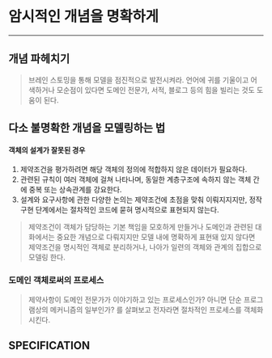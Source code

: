 # 암시적인 개념을 명확하게 

---

## 개념 파헤치기

> 브레인 스토밍을 통해 모델을 점진적으로 발전시켜라. 
> 언어에 귀를 기울이고 어색하거나 모순점이 있다면 도메인 전문가, 서적, 블로그 등의 힘을 빌리는 것도 도움이 된다.

## 다소 불명확한 개념을 모델링하는 법

#### 객체의 설계가 잘못된 경우

1. 제약조건을 평가하려면 해당 객체의 정의에 적합하지 않은 데이터가 필요하다.
2. 관련된 규칙이 여러 객체에 걸쳐 나타나며, 동일한 계층구조에 속하지 않는 객체 간에 중복 또는 상속관계를 강요한다.
3. 설계와 요구사항에 관한 다양한 논의는 제약조건에 초점을 맞춰 이뤄지지지만, 정작 구현 단계에서는 절차적인 코드에 묻혀 명시적으로 표현되지 않는다.

> 제약조건이 객체가 담당하는 기본 책임을 모호하게 만들거나 도메인과 관련된 대화에서는 중요한 개념으로 다뤄지지만 모델 내에 명확하게 표현돼 있지 않다면 제약조건을 명시적인 객체로 분리하거나, 나아가 일련의 객체와 관계의 집합으로 모델링 한다.

### 도메인 객체로써의 프로세스

> 제약사항이 도메인 전문가가 이야기하고 있는 프로세스인가? 아니면 단순 프로그램상의 메커니즘의 일부인가? 를 살펴보고 전자라면 절차적인 프로세스를 객체화 시킨다.

## SPECIFICATION
